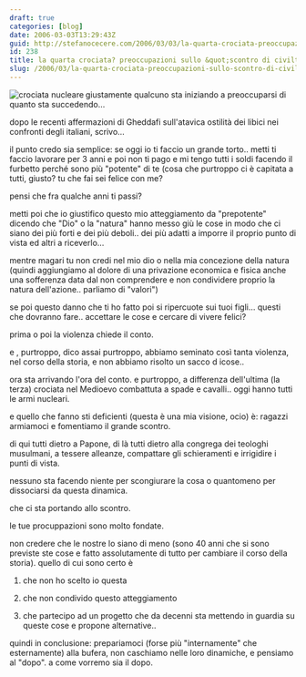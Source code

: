 ```yaml
---
draft: true
categories: [blog]
date: 2006-03-03T13:29:43Z
guid: http://stefanocecere.com/2006/03/03/la-quarta-crociata-preoccupazioni-sullo-scontro-di-civilta/
id: 238
title: la quarta crociata? preoccupazioni sullo &quot;scontro di civiltà&quot;
slug: /2006/03/la-quarta-crociata-preoccupazioni-sullo-scontro-di-civilta/
---
```


<img src='/wp-content/crociata_nucleare.jpg' alt='crociata nucleare' align='left' />giustamente qualcuno sta iniziando a preoccuparsi di quanto sta succedendo…
  
dopo le recenti affermazioni di Gheddafi sull'atavica ostilità dei libici nei confronti degli italiani, scrivo…

il punto credo sia semplice: se oggi io ti faccio un grande torto.. metti ti faccio lavorare per 3 anni e poi non ti pago e mi tengo tutti i soldi facendo il furbetto perché sono più "potente" di te (cosa che purtroppo ci è capitata a tutti, giusto? tu che fai sei felice con me?
  
pensi che fra qualche anni ti passi?

metti poi che io giustifico questo mio atteggiamento da "prepotente" dicendo che "Dio" o la "natura" hanno messo giù le cose in modo che ci siano dei più forti e dei più deboli.. dei più adatti a imporre il proprio punto di vista ed altri a riceverlo…
  
mentre magari tu non credi nel mio dio o nella mia concezione della natura (quindi aggiungiamo al dolore di una privazione economica e fisica anche una sofferenza data dal non comprendere e non condividere proprio la natura dell'azione.. parliamo di "valori")

se poi questo danno che ti ho fatto poi si ripercuote sui tuoi figli… questi che dovranno fare.. accettare le cose e cercare di vivere felici?

prima o poi la violenza chiede il conto.

e , purtroppo, dico assai purtroppo, abbiamo seminato così tanta violenza, nel corso della storia, e non abbiamo risolto un sacco d icose..

ora sta arrivando l'ora del conto. e purtroppo, a differenza dell'ultima (la terza) crociata nel Medioevo combattuta a spade e cavalli.. oggi hanno tutti le armi nucleari.

e quello che fanno sti deficienti (questa è una mia visione, ocio) è: ragazzi armiamoci e fomentiamo il grande scontro.
  
di qui tutti dietro a Papone, di là tutti dietro alla congrega dei teologhi musulmani, a tessere alleanze, compattare gli schieramenti e irrigidire i punti di vista.

nessuno sta facendo niente per scongiurare la cosa o quantomeno per dissociarsi da questa dinamica.
  
che ci sta portando allo scontro.

le tue procuppazioni sono molto fondate.
  
non credere che le nostre lo siano di meno (sono 40 anni che si sono previste ste cose e fatto assolutamente di tutto per cambiare il corso della storia). quello di cui sono certo è
  
1) che non ho scelto io questa
  
2) che non condivido questo atteggiamento
  
3) che partecipo ad un progetto che da decenni sta mettendo in guardia su queste cose e propone alternative..

quindi in conclusione: prepariamoci (forse più "internamente" che esternamente) alla bufera, non caschiamo nelle loro dinamiche, e pensiamo al "dopo". a come vorremo sia il dopo.